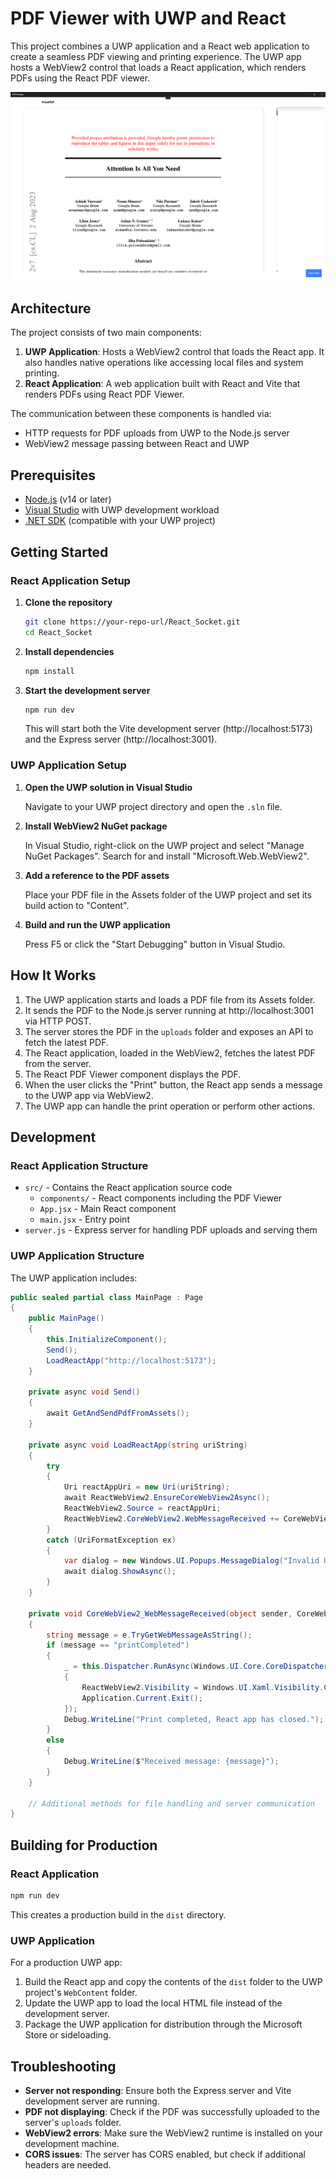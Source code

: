 # PDF Viewer with UWP and React

This project combines a UWP application and a React web application to create a seamless PDF viewing and printing experience. The UWP app hosts a WebView2 control that loads a React application, which renders PDFs using the React PDF viewer.

![PDF Viewer Application](image.png)

## Architecture

The project consists of two main components:

1. **UWP Application**: Hosts a WebView2 control that loads the React app. It also handles native operations like accessing local files and system printing.
2. **React Application**: A web application built with React and Vite that renders PDFs using React PDF Viewer.

The communication between these components is handled via:
- HTTP requests for PDF uploads from UWP to the Node.js server
- WebView2 message passing between React and UWP

## Prerequisites

- [Node.js](https://nodejs.org/) (v14 or later)
- [Visual Studio](https://visualstudio.microsoft.com/) with UWP development workload
- [.NET SDK](https://dotnet.microsoft.com/download) (compatible with your UWP project)

## Getting Started

### React Application Setup

1. **Clone the repository**
   ```bash
   git clone https://your-repo-url/React_Socket.git
   cd React_Socket
   ```

2. **Install dependencies**
   ```bash
   npm install
   ```

3. **Start the development server**
   ```bash
   npm run dev
   ```
   This will start both the Vite development server (http://localhost:5173) and the Express server (http://localhost:3001).

### UWP Application Setup

1. **Open the UWP solution in Visual Studio**
   
   Navigate to your UWP project directory and open the `.sln` file.

2. **Install WebView2 NuGet package**
   
   In Visual Studio, right-click on the UWP project and select "Manage NuGet Packages". Search for and install "Microsoft.Web.WebView2".

3. **Add a reference to the PDF assets**
   
   Place your PDF file in the Assets folder of the UWP project and set its build action to "Content".

4. **Build and run the UWP application**
   
   Press F5 or click the "Start Debugging" button in Visual Studio.

## How It Works

1. The UWP application starts and loads a PDF file from its Assets folder.
2. It sends the PDF to the Node.js server running at http://localhost:3001 via HTTP POST.
3. The server stores the PDF in the `uploads` folder and exposes an API to fetch the latest PDF.
4. The React application, loaded in the WebView2, fetches the latest PDF from the server.
5. The React PDF Viewer component displays the PDF.
6. When the user clicks the "Print" button, the React app sends a message to the UWP app via WebView2.
7. The UWP app can handle the print operation or perform other actions.

## Development

### React Application Structure

- `src/` - Contains the React application source code
  - `components/` - React components including the PDF Viewer
  - `App.jsx` - Main React component
  - `main.jsx` - Entry point
- `server.js` - Express server for handling PDF uploads and serving them

### UWP Application Structure

The UWP application includes:

```csharp
public sealed partial class MainPage : Page
{
    public MainPage()
    {
        this.InitializeComponent();
        Send();
        LoadReactApp("http://localhost:5173");
    }

    private async void Send()
    {
        await GetAndSendPdfFromAssets();
    }

    private async void LoadReactApp(string uriString)
    {
        try
        {
            Uri reactAppUri = new Uri(uriString);
            await ReactWebView2.EnsureCoreWebView2Async();
            ReactWebView2.Source = reactAppUri;
            ReactWebView2.CoreWebView2.WebMessageReceived += CoreWebView2_WebMessageReceived;
        }
        catch (UriFormatException ex)
        {
            var dialog = new Windows.UI.Popups.MessageDialog("Invalid URI format: " + ex.Message);
            await dialog.ShowAsync();
        }
    }

    private void CoreWebView2_WebMessageReceived(object sender, CoreWebView2WebMessageReceivedEventArgs e)
    {
        string message = e.TryGetWebMessageAsString();
        if (message == "printCompleted")
        {
            _ = this.Dispatcher.RunAsync(Windows.UI.Core.CoreDispatcherPriority.Normal, () =>
            {
                ReactWebView2.Visibility = Windows.UI.Xaml.Visibility.Collapsed;
                Application.Current.Exit();
            });
            Debug.WriteLine("Print completed, React app has closed.");
        }
        else
        {
            Debug.WriteLine($"Received message: {message}");
        }
    }

    // Additional methods for file handling and server communication
}
```

## Building for Production

### React Application

```bash
npm run dev
```

This creates a production build in the `dist` directory.

### UWP Application

For a production UWP app:

1. Build the React app and copy the contents of the `dist` folder to the UWP project's `WebContent` folder.
2. Update the UWP app to load the local HTML file instead of the development server.
3. Package the UWP application for distribution through the Microsoft Store or sideloading.

## Troubleshooting

- **Server not responding**: Ensure both the Express server and Vite development server are running.
- **PDF not displaying**: Check if the PDF was successfully uploaded to the server's `uploads` folder.
- **WebView2 errors**: Make sure the WebView2 runtime is installed on your development machine.
- **CORS issues**: The server has CORS enabled, but check if additional headers are needed.
